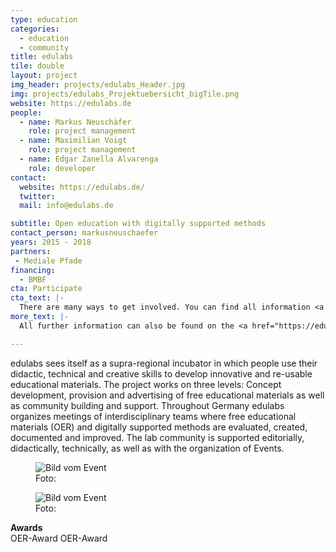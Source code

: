 ```yaml
---
type: education
categories:
  - education
  - community
title: edulabs
tile: double
layout: project
img_header: projects/edulabs_Header.jpg
img: projects/edulabs_Projektuebersicht_bigTile.png
website: https://edulabs.de
people:
  - name: Markus Neuschäfer
    role: project management
  - name: Maximilian Voigt
    role: project management
  - name: Edgar Zanella Alvarenga
    role: developer
contact:
  website: https://edulabs.de/
  twitter:
  mail: info@edulabs.de

subtitle: Open education with digitally supported methods
contact_person: markusneuschaefer
years: 2015 - 2018
partners:
 - Mediale Pfade
financing:
  - BMBF
cta: Participate
cta_text: |-
  There are many ways to get involved. You can find all information <a href="https://edulabs.de/join/">here</a> [DE].
more_text: |-
  All further information can also be found on the <a href="https://edulabs.de/">website</a> of edulabs.

---
```

edulabs sees itself as a supra-regional incubator in which people use their didactic, technical and creative skills to develop innovative and re-usable educational materials. The project works on three levels: Concept development, provision and advertising of free educational materials as well as community building and support. Throughout Germany edulabs organizes meetings of interdisciplinary teams where free educational materials (OER) and digitally supported methods are evaluated, created, documented and improved. The lab community is supported editorially, didactically, technically, as well as with the organization of Events.

<div class="two-img offset-lg-2">
<figure class="license">
    <img alt="Bild vom Event" src="/files/projects/edulabs_img_1.jpg">
        <figcaption>Foto:</figcaption>
    </figure>
    <figure class="license">
      <img alt="Bild vom Event" src="/files/projects/edulabs_img_2.jpg">
        <figcaption>Foto: </figcaption>
    </figure>
</div>

**Awards** <br>
OER-Award
OER-Award
